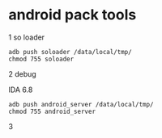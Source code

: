 # android pack tools

1 so loader

	adb push soloader /data/local/tmp/
    chmod 755 soloader

2 debug

IDA 6.8

	adb push android_server /data/local/tmp/
	chmod 755 android_server

3 
